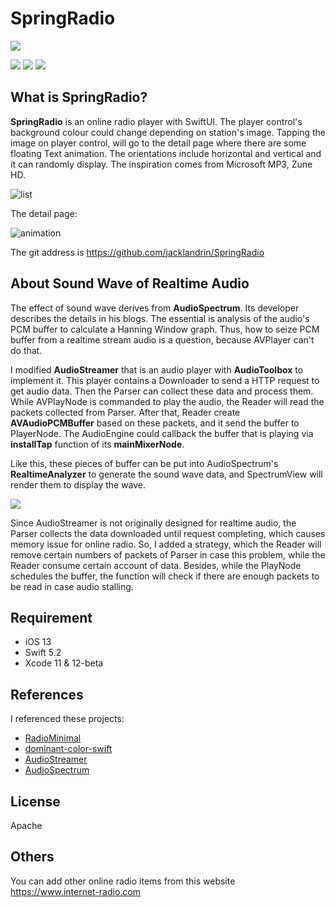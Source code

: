 # SpringRadio
![](http://www.jacklandrin.com/wp-content/uploads/2020/04/icon.png)

![](https://img.shields.io/badge/UI-SwiftUI-blue) ![](https://img.shields.io/badge/platform-iOS-lightgrey) ![](https://img.shields.io/badge/License-Apache-orange)
## What is SpringRadio?
**SpringRadio** is an online radio player with SwiftUI. The player control's background colour could change depending on station's image. Tapping the image on player control, will go to the detail page where there are some floating Text animation. The orientations include horizontal and vertical and it can randomly display. The inspiration comes from Microsoft MP3, Zune HD.

![list](http://www.jacklandrin.com/wp-content/uploads/2020/04/spring_radio_list.gif)

The detail page:

![animation](http://www.jacklandrin.com/wp-content/uploads/2020/04/spring_radio_detail-1.gif)

The git address is <https://github.com/jacklandrin/SpringRadio>

## About Sound Wave of Realtime Audio
The effect of sound wave derives from **AudioSpectrum**. Its developer describes the details in his blogs. The essential is analysis of the audio's PCM buffer to calculate a Hanning Window graph. Thus, how to seize PCM buffer from a realtime stream audio is a question, because AVPlayer can't do that.

I modified **AudioStreamer** that is an audio player with **AudioToolbox** to implement it. This player contains a Downloader to send a HTTP request to get audio data. Then the Parser can collect these data and process them. While AVPlayNode is commanded to play the audio, the Reader will read the packets collected from Parser. After that, Reader create **AVAudioPCMBuffer** based on these packets, and it send the buffer to PlayerNode. The AudioEngine could callback the buffer that is playing via **installTap** function of its **mainMixerNode**.

Like this, these pieces of buffer can be put into AudioSpectrum's **RealtimeAnalyzer** to generate the sound wave data, and SpectrumView will render them to display the wave.

![](http://www.jacklandrin.com/wp-content/uploads/2020/04/SpringRadio.png)

Since AudioStreamer is not originally designed for realtime audio, the Parser collects the data downloaded until request completing, which causes memory issue for online radio. So, I added a strategy, which the Reader will remove certain numbers of packets of Parser in case this problem, while the Reader consume certain account of data. Besides, while the PlayNode schedules the buffer, the function will check if there are enough packets to be read in case audio stalling.

## Requirement
* iOS 13
* Swift 5.2
* Xcode 11 & 12-beta

## References
I referenced these projects:
* [RadioMinimal](https://github.com/SergeyPetrovi4/RadioMinimal)
* [dominant-color-swift](https://github.com/neriusv/dominant-color-swift-sample)
* [AudioStreamer](https://github.com/syedhali/AudioStreamer)
* [AudioSpectrum](https://github.com/potato04/AudioSpectrum)

## License
Apache

## Others
You can add other online radio items from this website <https://www.internet-radio.com>